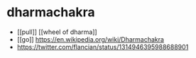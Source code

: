 # dharmachakra

- [[pull]] [[wheel of dharma]]
- [[go]] https://en.wikipedia.org/wiki/Dharmachakra
- https://twitter.com/flancian/status/1314946395988688901



